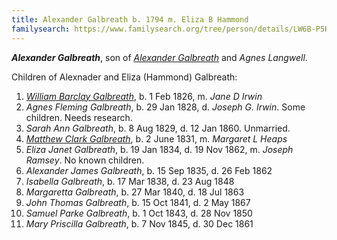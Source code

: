 ```yaml
---
title: Alexander Galbreath b. 1794 m. Eliza B Hammond
familysearch: https://www.familysearch.org/tree/person/details/LW6B-P5H
---
```


***Alexander Galbreath***, son of *[Alexander Galbreath](galbreath-alexander-1753.md)* and *Agnes Langwell*.

Children of Alexnader and Eliza (Hammond) Galbreath:

1. *[William Barclay Galbreath](galbreath-william-barclay-1826.md)*, b. 1 Feb 1826, m. *Jane D Irwin*
2. *Agnes Fleming Galbreath*, b. 29 Jan 1828, d. *Joseph G. Irwin*.  Some children. Needs research.
3. *Sarah Ann Galbreath*, b. 8 Aug 1829, d. 12 Jan 1860. Unmarried.
4. *[Matthew Clark Galbreath](galbreath-matthew-clark-1831.md)*, b. 2 June 1831, m. *Margaret L Heaps*
5. *Eliza Janet Galbreath*, b. 19 Jan 1834, d. 19 Nov 1862, m. *Joseph Ramsey*.  No known children.
6. *Alexander James Galbreath*, b. 15 Sep 1835, d. 26 Feb 1862	
7. *Isabella Galbreath*, b. 17 Mar 1838, d. 23 Aug 1848
8. *Margaretta Galbreath*, b. 27 Mar 1840, d. 18 Jul 1863
9. *John Thomas Galbreath*, b. 15 Oct 1841, d. 2 May 1867	
10. *Samuel Parke Galbreath*, b. 1 Oct 1843, d. 28 Nov 1850	 
11. *Mary Priscilla Galbreath*, b. 7 Nov 1845, d. 30 Dec 1861 
